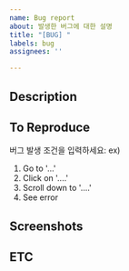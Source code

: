 ```yaml
---
name: Bug report
about: 발생한 버그에 대한 설명
title: "[BUG] "
labels: bug
assignees: ''

---
```


## Description

## To Reproduce
버그 발생 조건을 입력하세요:
ex)
1. Go to '...'
2. Click on '....' 
3. Scroll down to '....' 
4. See error 

## Screenshots

## ETC
